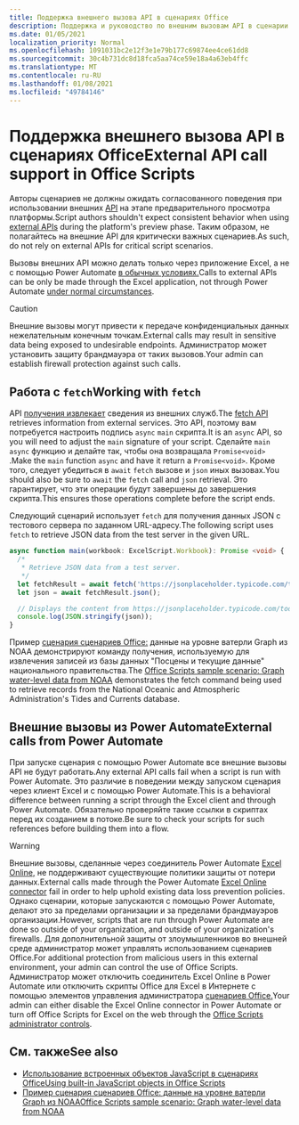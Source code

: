 ```yaml
---
title: Поддержка внешнего вызова API в сценариях Office
description: Поддержка и руководство по внешним вызовам API в сценарии Office.
ms.date: 01/05/2021
localization_priority: Normal
ms.openlocfilehash: 1091031bc2e12f3e1e79b177c69874ee4ce61dd8
ms.sourcegitcommit: 30c4b731dc8d18fca5aa74ce59e18a4a63eb4ffc
ms.translationtype: MT
ms.contentlocale: ru-RU
ms.lasthandoff: 01/08/2021
ms.locfileid: "49784146"
---
```

# <a name="external-api-call-support-in-office-scripts"></a><span data-ttu-id="0f182-103">Поддержка внешнего вызова API в сценариях Office</span><span class="sxs-lookup"><span data-stu-id="0f182-103">External API call support in Office Scripts</span></span>

<span data-ttu-id="0f182-104">Авторы сценариев не должны ожидать согласованного поведения при использовании внешних [API](https://developer.mozilla.org/docs/Web/API) на этапе предварительного просмотра платформы.</span><span class="sxs-lookup"><span data-stu-id="0f182-104">Script authors shouldn't expect consistent behavior when using [external APIs](https://developer.mozilla.org/docs/Web/API) during the platform's preview phase.</span></span> <span data-ttu-id="0f182-105">Таким образом, не полагайтесь на внешние API для критически важных сценариев.</span><span class="sxs-lookup"><span data-stu-id="0f182-105">As such, do not rely on external APIs for critical script scenarios.</span></span>

<span data-ttu-id="0f182-106">Вызовы внешних API можно делать только через приложение Excel, а не с помощью Power Automate [в обычных условиях.](#external-calls-from-power-automate)</span><span class="sxs-lookup"><span data-stu-id="0f182-106">Calls to external APIs can be only be made through the Excel application, not through Power Automate [under normal circumstances](#external-calls-from-power-automate).</span></span>

> [!CAUTION]
> <span data-ttu-id="0f182-107">Внешние вызовы могут привести к передаче конфиденциальных данных нежелательным конечным точкам.</span><span class="sxs-lookup"><span data-stu-id="0f182-107">External calls may result in sensitive data being exposed to undesirable endpoints.</span></span> <span data-ttu-id="0f182-108">Администратор может установить защиту брандмауэра от таких вызовов.</span><span class="sxs-lookup"><span data-stu-id="0f182-108">Your admin can establish firewall protection against such calls.</span></span>

## <a name="working-with-fetch"></a><span data-ttu-id="0f182-109">Работа с `fetch`</span><span class="sxs-lookup"><span data-stu-id="0f182-109">Working with `fetch`</span></span>

<span data-ttu-id="0f182-110">API [получения извлекает](https://developer.mozilla.org/docs/Web/API/Fetch_API) сведения из внешних служб.</span><span class="sxs-lookup"><span data-stu-id="0f182-110">The [fetch API](https://developer.mozilla.org/docs/Web/API/Fetch_API) retrieves information from external services.</span></span> <span data-ttu-id="0f182-111">Это API, поэтому вам потребуется настроить подпись `async` `main` скрипта.</span><span class="sxs-lookup"><span data-stu-id="0f182-111">It is an `async` API, so you will need to adjust the `main` signature of your script.</span></span> <span data-ttu-id="0f182-112">Сделайте `main` `async` функцию и делайте так, чтобы она возвращала `Promise<void>` .</span><span class="sxs-lookup"><span data-stu-id="0f182-112">Make the `main` function `async` and have it return a `Promise<void>`.</span></span> <span data-ttu-id="0f182-113">Кроме того, следует убедиться в `await` `fetch` вызове и `json` иных вызовах.</span><span class="sxs-lookup"><span data-stu-id="0f182-113">You should also be sure to `await` the `fetch` call and `json` retrieval.</span></span> <span data-ttu-id="0f182-114">Это гарантирует, что эти операции будут завершены до завершения скрипта.</span><span class="sxs-lookup"><span data-stu-id="0f182-114">This ensures those operations complete before the script ends.</span></span>

<span data-ttu-id="0f182-115">Следующий сценарий использует `fetch` для получения данных JSON с тестового сервера по заданном URL-адресу.</span><span class="sxs-lookup"><span data-stu-id="0f182-115">The following script uses `fetch` to retrieve JSON data from the test server in the given URL.</span></span>

```typescript
async function main(workbook: ExcelScript.Workbook): Promise <void> {
  /* 
   * Retrieve JSON data from a test server.
   */
  let fetchResult = await fetch('https://jsonplaceholder.typicode.com/todos/1');
  let json = await fetchResult.json();

  // Displays the content from https://jsonplaceholder.typicode.com/todos/1
  console.log(JSON.stringify(json));
}
```

<span data-ttu-id="0f182-116">Пример [сценария сценариев Office:](../resources/scenarios/noaa-data-fetch.md) данные на уровне ватерли Graph из NOAA демонстрируют команду получения, используемую для извлечения записей из базы данных "Посцены и текущие данные" национального правительства.</span><span class="sxs-lookup"><span data-stu-id="0f182-116">The [Office Scripts sample scenario: Graph water-level data from NOAA](../resources/scenarios/noaa-data-fetch.md) demonstrates the fetch command being used to retrieve records from the National Oceanic and Atmospheric Administration's Tides and Currents database.</span></span>

## <a name="external-calls-from-power-automate"></a><span data-ttu-id="0f182-117">Внешние вызовы из Power Automate</span><span class="sxs-lookup"><span data-stu-id="0f182-117">External calls from Power Automate</span></span>

<span data-ttu-id="0f182-118">При запуске сценария с помощью Power Automate все внешние вызовы API не будут работать.</span><span class="sxs-lookup"><span data-stu-id="0f182-118">Any external API calls fail when a script is run with Power Automate.</span></span> <span data-ttu-id="0f182-119">Это различие в поведении между запуском сценария через клиент Excel и с помощью Power Automate.</span><span class="sxs-lookup"><span data-stu-id="0f182-119">This is a behavioral difference between running a script through the Excel client and through Power Automate.</span></span> <span data-ttu-id="0f182-120">Обязательно проверяйте такие ссылки в скриптах перед их созданием в потоке.</span><span class="sxs-lookup"><span data-stu-id="0f182-120">Be sure to check your scripts for such references before building them into a flow.</span></span>

> [!WARNING]
> <span data-ttu-id="0f182-121">Внешние вызовы, сделанные через соединитель Power Automate [Excel Online,](/connectors/excelonlinebusiness) не поддерживают существующие политики защиты от потери данных.</span><span class="sxs-lookup"><span data-stu-id="0f182-121">External calls made through the Power Automate [Excel Online connector](/connectors/excelonlinebusiness) fail in order to help uphold existing data loss prevention policies.</span></span> <span data-ttu-id="0f182-122">Однако сценарии, которые запускаются с помощью Power Automate, делают это за пределами организации и за пределами брандмауэров организации.</span><span class="sxs-lookup"><span data-stu-id="0f182-122">However, scripts that are run through Power Automate are done so outside of your organization, and outside of your organization's firewalls.</span></span> <span data-ttu-id="0f182-123">Для дополнительной защиты от злоумышленников во внешней среде администратор может управлять использованием сценариев Office.</span><span class="sxs-lookup"><span data-stu-id="0f182-123">For additional protection from malicious users in this external environment, your admin can control the use of Office Scripts.</span></span> <span data-ttu-id="0f182-124">Администратор может отключить соединитель Excel Online в Power Automate или отключить скрипты Office для Excel в Интернете с помощью элементов управления администратора [сценариев Office.](/microsoft-365/admin/manage/manage-office-scripts-settings)</span><span class="sxs-lookup"><span data-stu-id="0f182-124">Your admin can either disable the Excel Online connector in Power Automate or turn off Office Scripts for Excel on the web through the [Office Scripts administrator controls](/microsoft-365/admin/manage/manage-office-scripts-settings).</span></span>

## <a name="see-also"></a><span data-ttu-id="0f182-125">См. также</span><span class="sxs-lookup"><span data-stu-id="0f182-125">See also</span></span>

- [<span data-ttu-id="0f182-126">Использование встроенных объектов JavaScript в сценариях Office</span><span class="sxs-lookup"><span data-stu-id="0f182-126">Using built-in JavaScript objects in Office Scripts</span></span>](javascript-objects.md)
- [<span data-ttu-id="0f182-127">Пример сценария сценариев Office: данные на уровне ватерли Graph из NOAA</span><span class="sxs-lookup"><span data-stu-id="0f182-127">Office Scripts sample scenario: Graph water-level data from NOAA</span></span>](../resources/scenarios/noaa-data-fetch.md)

